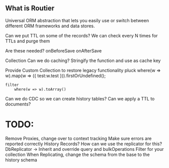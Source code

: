## What is Routier

Universal ORM abstraction that lets you easily use or switch between different ORM frameworks and data stores.

Can we put TTL on some of the records? We can check every N times for TTLs and purge them

Are these needed?
onBeforeSave
onAfterSave

Collection
Can we do caching? Stringify the function and use as cache key

Provide Custom Collection to restore legacy functionality
pluck
where(w => w).map(w => ({ test:w.test })).firstOrUndefined();

    filter
        where(w => w).toArray()

Can we do CDC so we can create history tables?
Can we apply a TTL to documents?

# TODO:

Remove Proxies, change over to context tracking
Make sure errors are reported correctly
History Records? How can we use the replicator for this?
DbReplicator -> Inherit and override query and bulkOperations
Filter for your collection
When Replicating, change the schema from the base to the history schema
